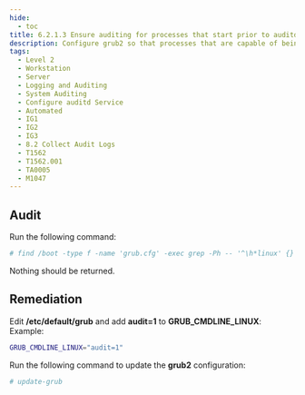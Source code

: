 ```yaml
---
hide:
  - toc
title: 6.2.1.3 Ensure auditing for processes that start prior to auditd is enabled
description: Configure grub2 so that processes that are capable of being audited can be audited even if they start up prior to auditd startup.
tags:
  - Level 2
  - Workstation
  - Server
  - Logging and Auditing
  - System Auditing
  - Configure auditd Service
  - Automated
  - IG1
  - IG2
  - IG3
  - 8.2 Collect Audit Logs
  - T1562
  - T1562.001
  - TA0005
  - M1047
---
```


## Audit
Run the following command:
```bash
# find /boot -type f -name 'grub.cfg' -exec grep -Ph -- '^\h*linux' {} + | grep -v 'audit=1'
```

Nothing should be returned.

## Remediation
Edit **/etc/default/grub** and add **audit=1** to **GRUB_CMDLINE_LINUX**:
Example:
```bash
GRUB_CMDLINE_LINUX="audit=1"
```

Run the following command to update the **grub2** configuration:
```bash
# update-grub
```
